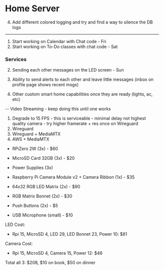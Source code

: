 # Home Server

4. Add different colored logging and try and find a way to silence the DB logs

------

1. Start working on Calendar with Chat code - Fri
2. Start working on To-Do classes with chat code - Sat

### Services

2. Sending each other messages on the LED screen - Sun

8. Ability to send alerts to each other and leave little messages (inbox on profile page shows recent msgs)
9. Other custom smart home capabilities once they are ready (lights, ac, etc)


-- Video Streaming - keep doing this until one works
1. Degrade to 15 FPS - this is serviceable - minimal delay not highest quality camera - try higher framerate + res once on Wireguard
2. Wireguard
3. Wireguard + MediaMTX
4. AWS + MediaMTX






- RPiZero 2W (3x) - $60
- MicroSD Card 32GB (3x) - $20
- Power Supplies (3x)
- Raspberry Pi Camera Module v2 + Camera Ribbon (1x) - $35
- 64x32 RGB LED Matrix (2x) - $90
- RGB Matrix Bonnet (2x) - $30
- Push Buttons (2x) - $5

- USB Microphone (small) - $10

LED Cost:
- Rpi 15, MicroSD 4, LED 29, LED Bonnet 23, Power 10: $81

Camera Cost:
- Rpi 15, MicroSD 4, Camera 15, Power 12: $46

Total all 3: $208, $10 on book, $50 on dinner